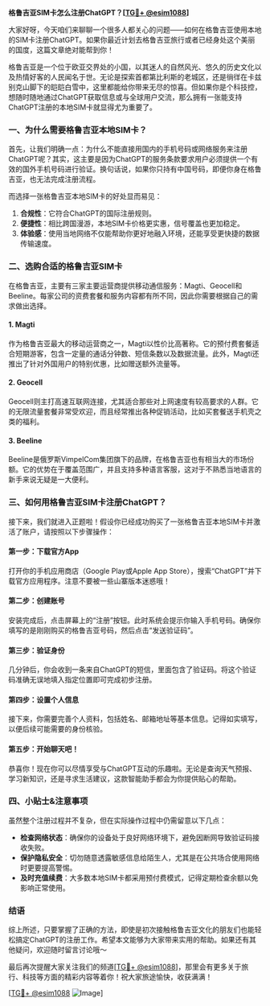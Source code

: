**格鲁吉亚SIM卡怎么注册ChatGPT？[[TG💪+ @esim1088](https://t.me/s/esim1088)]**

大家好呀，今天咱们来聊聊一个很多人都关心的问题——如何在格鲁吉亚使用本地的SIM卡注册ChatGPT。如果你最近计划去格鲁吉亚旅行或者已经身处这个美丽的国度，这篇文章绝对能帮到你！

格鲁吉亚是一个位于欧亚交界处的小国，以其迷人的自然风光、悠久的历史文化以及热情好客的人民闻名于世。无论是探索首都第比利斯的老城区，还是徜徉在卡兹别克山脚下的皑皑白雪中，这里都能给你带来无尽的惊喜。但如果你是个科技控，想随时随地通过ChatGPT获取信息或与全球用户交流，那么拥有一张能支持ChatGPT注册的本地SIM卡就显得尤为重要了。

### 一、为什么需要格鲁吉亚本地SIM卡？

首先，让我们明确一点：为什么不能直接用国内的手机号码或网络服务来注册ChatGPT呢？其实，这主要是因为ChatGPT的服务条款要求用户必须提供一个有效的国外手机号码进行验证。换句话说，如果你只持有中国号码，即便你身在格鲁吉亚，也无法完成注册流程。

而选择一张格鲁吉亚本地SIM卡的好处显而易见：
1. **合规性**：它符合ChatGPT的国际注册规则。
2. **便捷性**：相比跨国漫游，本地SIM卡价格更实惠，信号覆盖也更加稳定。
3. **体验感**：使用当地网络不仅能帮助你更好地融入环境，还能享受更快捷的数据传输速度。

### 二、选购合适的格鲁吉亚SIM卡

在格鲁吉亚，主要有三家主要运营商提供移动通信服务：Magti、Geocell和Beeline。每家公司的资费套餐和服务内容都有所不同，因此你需要根据自己的需求做出选择。

#### 1. Magti
作为格鲁吉亚最大的移动运营商之一，Magti以性价比高著称。它的预付费套餐适合短期游客，包含一定量的通话分钟数、短信条数以及数据流量。此外，Magti还推出了针对外国用户的特别优惠，比如赠送额外流量等。

#### 2. Geocell
Geocell则主打高速互联网连接，尤其适合那些对上网速度有较高要求的人群。它的无限流量套餐非常受欢迎，而且经常推出各种促销活动，比如买套餐送手机壳之类的福利。

#### 3. Beeline
Beeline是俄罗斯VimpelCom集团旗下的品牌，在格鲁吉亚也有相当大的市场份额。它的优势在于覆盖范围广，并且支持多种语言客服，这对于不熟悉当地语言的新手来说无疑是一大便利。

### 三、如何用格鲁吉亚SIM卡注册ChatGPT？

接下来，我们就进入正题啦！假设你已经成功购买了一张格鲁吉亚本地SIM卡并激活了账户，请按照以下步骤操作：

#### 第一步：下载官方App
打开你的手机应用商店（Google Play或Apple App Store），搜索“ChatGPT”并下载官方应用程序。注意不要被一些山寨版本迷惑哦！

#### 第二步：创建账号
安装完成后，点击屏幕上的“注册”按钮。此时系统会提示你输入手机号码。确保你填写的是刚刚购买的格鲁吉亚号码，然后点击“发送验证码”。

#### 第三步：验证身份
几分钟后，你会收到一条来自ChatGPT的短信，里面包含了验证码。将这个验证码准确无误地填入指定位置即可完成初步注册。

#### 第四步：设置个人信息
接下来，你需要完善个人资料，包括姓名、邮箱地址等基本信息。记得如实填写，以便后续可能需要的身份核验。

#### 第五步：开始聊天吧！
恭喜你！现在你可以尽情享受与ChatGPT互动的乐趣啦。无论是查询天气预报、学习新知识，还是寻求生活建议，这款智能助手都会为你提供贴心的帮助。

### 四、小贴士&注意事项

虽然整个注册过程并不复杂，但在实际操作过程中仍需留意以下几点：
- **检查网络状态**：确保你的设备处于良好网络环境下，避免因断网导致验证码接收失败。
- **保护隐私安全**：切勿随意透露敏感信息给陌生人，尤其是在公共场合使用网络时更要提高警惕。
- **及时充值续费**：大多数本地SIM卡都采用预付费模式，记得定期检查余额以免影响正常使用。

### 结语

综上所述，只要掌握了正确的方法，即使是初次接触格鲁吉亚文化的朋友们也能轻松搞定ChatGPT的注册工作。希望本文能够为大家带来实用的帮助。如果还有其他疑问，欢迎随时留言讨论哦～

最后再次提醒大家关注我们的频道[[TG💪+ @esim1088](https://t.me/s/esim1088)]，那里会有更多关于旅行、科技等方面的精彩内容等着你！祝大家旅途愉快，收获满满！

[[TG💪+ @esim1088](https://t.me/s/esim1088) ![Image](https://i.postimg.cc/4NQfJmqS/Snipaste-2025-05-13-00-14-12.png)]